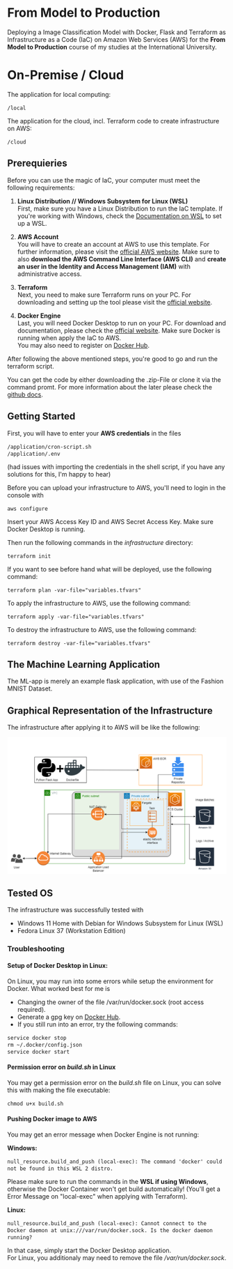 # From Model to Production
Deploying a Image Classification Model with Docker, Flask and Terraform as Infrastructure as a Code (IaC) on Amazon Web Services (AWS) for the **From Model to Production** course of my studies at the International University.

# On-Premise / Cloud
The application for local computing:
```
/local
```

The application for the cloud, incl. Terraform code to create infrastructure on AWS:
```
/cloud
```


## Prerequieries
Before you can use the magic of IaC, your computer must meet the following requirements:

1. **Linux Distribution // Windows Subsystem for Linux (WSL)** <br /> 
First, make sure you have a Linux Distribution to run the IaC template. If you're working with Windows, check the [Documentation on WSL](https://learn.microsoft.com/en-us/windows/wsl/) to set up a WSL.

2. **AWS Account** <br /> 
You will have to create an account at AWS to use this template. For further information, please visit the [official AWS website](https://aws.amazon.com/).
Make sure to also **download the AWS Command Line Interface (AWS CLI)** and **create an user in the Identity and Access Management (IAM)** with administrative access.

3. **Terraform** <br /> 
Next, you need to make sure Terraform runs on your PC. For downloading and setting up the tool please visit the [official website](https://www.terraform.io/).

4. **Docker Engine** <br /> 
Last, you will need Docker Desktop to run on your PC. For download and documentation, please check the [official website](https://www.docker.com/). Make sure Docker is running when apply the IaC to AWS. <br />
You may also need to register on [Docker Hub](https://hub.docker.com/).

After following the above mentioned steps, you're good to go and run the terraform script.

You can get the code by either downloading the .zip-File or clone it via the command promt. For more information about the later please check the [github docs](https://docs.github.com/en/repositories/creating-and-managing-repositories/cloning-a-repository).


## Getting Started

First, you will have to enter your **AWS credentials** in the files
```
/application/cron-script.sh 
/application/.env
```
(had issues with importing the credentials in the shell script, if you have any solutions for this, I'm happy to hear)

Before you can upload your infrastructure to AWS, you'll need to login in the console with
```
aws configure
```
Insert your AWS Access Key ID and AWS Secret Access Key. 
Make sure Docker Desktop is running.

Then run the following commands in the *infrastructure* directory:
```
terraform init
```

If you want to see before hand what will be deployed, use the following command: 
```
terraform plan -var-file="variables.tfvars"
```

To apply the infrastructure to AWS, use the following command:
```
terraform apply -var-file="variables.tfvars"
```

To destroy the infrastructure to AWS, use the following command:
```
terraform destroy -var-file="variables.tfvars"
```

## The Machine Learning Application

The ML-app is merely an example flask application, with use of the Fashion MNIST Dataset.


## Graphical Representation of the Infrastructure 

The infrastructure after applying it to AWS will be like the following: <br /> 

![](infrastructure.png)

## Tested OS
The infrastructure was successfully tested with 
* Windows 11 Home with Debian for Windows Subsystem for Linux (WSL)
* Fedora Linux 37 (Workstation Edition)

### Troubleshooting
#### Setup of Docker Desktop in Linux:
On Linux, you may run into some errors while setup the environment for Docker. What worked best for me is 
* Changing the owner of the file /var/run/docker.sock (root access required).
* Generate a gpg key on [Docker Hub](https://hub.docker.com/).
* If you still run into an error, try the following commands: 
``` 
service docker stop
rm ~/.docker/config.json
service docker start 
```

#### Permission error on *build.sh* in Linux
You may get a permission error on the *build.sh* file on Linux, you can solve this with making the file executable:
```
chmod u+x build.sh
```


#### Pushing Docker image to AWS
You may get an error message when Docker Engine is not running: <br />

**Windows:**
```
null_resource.build_and_push (local-exec): The command 'docker' could not be found in this WSL 2 distro.
```
Please make sure to run the commands in the **WSL if using Windows**, otherwise the Docker Container won't get build automatically! (You'll get a Error Message on "local-exec" when applying with Terraform).


**Linux:**
```
null_resource.build_and_push (local-exec): Cannot connect to the Docker daemon at unix:///var/run/docker.sock. Is the docker daemon running?
```
In that case, simply start the Docker Desktop application. <br />
For Linux, you additionaly may need to remove the file */var/run/docker.sock*.
